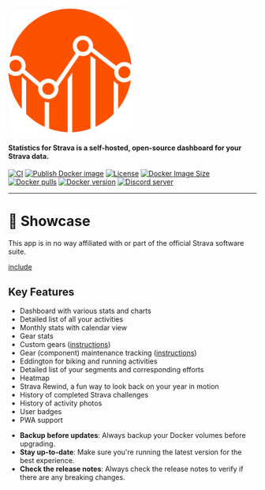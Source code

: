 <p class="flex justify-center">
  <img width="250" src="https://github.com/robiningelbrecht/statistics-for-strava/raw/master/public/assets/images/logo.svg" alt="Logo">
</p>

<h4 class="text-center">Statistics for Strava is a self-hosted, open-source dashboard for your Strava data.</h4>

<div class="text-center">
  <a href="https://github.com/robiningelbrecht/statistics-for-strava/actions/workflows/ci.yml"><img src="https://github.com/robiningelbrecht/statistics-for-strava/actions/workflows/ci.yml/badge.svg" alt="CI"></a>
  <a href="https://github.com/robiningelbrecht/statistics-for-strava/actions/workflows/docker-image.yml"><img src="https://github.com/robiningelbrecht/statistics-for-strava/actions/workflows/docker-image.yml/badge.svg" alt="Publish Docker image"></a>
  <a href="https://raw.githubusercontent.com/robiningelbrecht/statistics-for-strava/refs/heads/master/LICENSE"><img src="https://img.shields.io/github/license/robiningelbrecht/statistics-for-strava?color=428f7e&logo=open%20source%20initiative&logoColor=white" alt="License"></a>
  <a href="https://hub.docker.com/r/robiningelbrecht/strava-statistics"><img src="https://img.shields.io/docker/image-size/robiningelbrecht/strava-statistics" alt="Docker Image Size"></a>
  <a href="https://hub.docker.com/r/robiningelbrecht/strava-statistics"><img src="https://img.shields.io/docker/pulls/robiningelbrecht/strava-statistics" alt="Docker pulls"></a>
  <a href="https://hub.docker.com/r/robiningelbrecht/strava-statistics"><img src="https://img.shields.io/docker/v/robiningelbrecht/strava-statistics?sort=semver" alt="Docker version"></a>
  <a href="https://discord.gg/p4zpZyCHNc"><img src="https://img.shields.io/badge/Statistics%20for%20Strava-%235865F4?logo=discord&logoColor=%23ffffff&label=%20&labelColor=585858" alt="Discord server"></a>  
</div>

---

# :camera_flash: Showcase

<div class="alert info">
    This app is in no way affiliated with or part of the official Strava software suite.
</div>

[include](assets/showcase.mp4 ':include :type=video controls width=100%')

## Key Features

* Dashboard with various stats and charts
* Detailed list of all your activities
* Monthly stats with calendar view
* Gear stats
* Custom gears ([instructions](configuration/custom-gear.md))
* Gear (component) maintenance tracking ([instructions](configuration/gear-maintenance.md))
* Eddington for biking and running activities
* Detailed list of your segments and corresponding efforts
* Heatmap
* Strava Rewind, a fun way to look back on your year in motion
* History of completed Strava challenges
* History of activity photos
* User badges
* PWA support

<div class="alert warning">
    <ul>
        <li><strong>Backup before updates</strong>: Always backup your Docker volumes before upgrading.</li>
        <li><strong>Stay up-to-date</strong>: Make sure you're running the latest version for the best experience.</li>
        <li><strong>Check the release notes</strong>: Always check the release notes to verify if there are any breaking changes.</li>
    </ul>
</div>